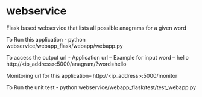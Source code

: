 # webservice
Flask based webservice that lists all possible anagrams for a given word


To Run this application -
python webservice/webapp_flask/webapp/webapp.py

To access the output url -
Application url –
Example for input word – hello 
http://<ip_address>:5000/anagram/?word=hello

Monitoring url for this application–
http://<ip_address>:5000/monitor

To Run the unit test -
python webservice/webapp_flask/test/test_webapp.py
